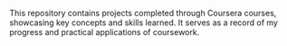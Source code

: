 This repository contains projects completed through Coursera courses, showcasing key concepts and skills learned. 
It serves as a record of my progress and practical applications of coursework.

